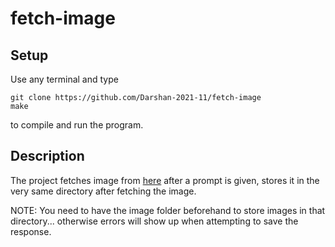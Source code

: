# fetch-image

## Setup
Use any terminal and type
```
git clone https://github.com/Darshan-2021-11/fetch-image
make
```
to compile and run the program.

## Description
The project fetches image from [here](pollination.ai) after a prompt is given, stores it in the very same directory after fetching the image.

NOTE: You need to have the image folder beforehand to store images in that directory... otherwise errors will show up when attempting to save the response.
